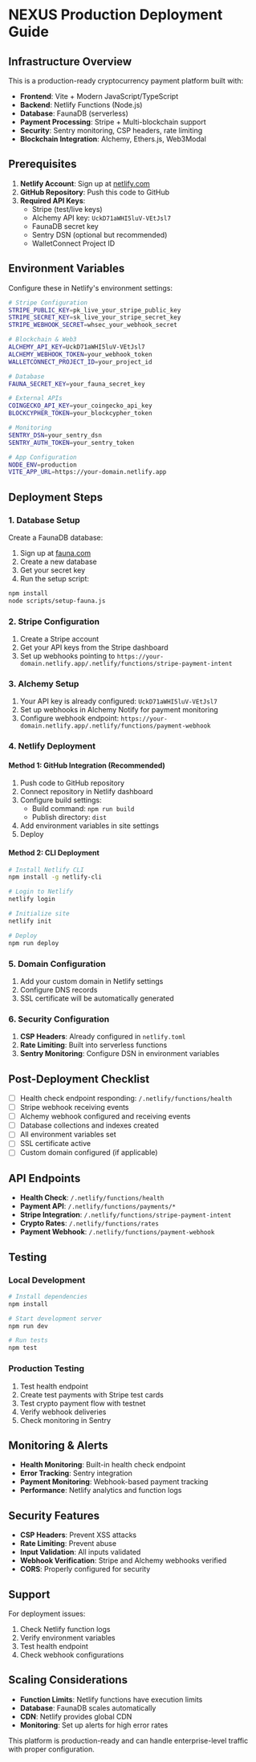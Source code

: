 # NEXUS Production Deployment Guide

## Infrastructure Overview

This is a production-ready cryptocurrency payment platform built with:

- **Frontend**: Vite + Modern JavaScript/TypeScript
- **Backend**: Netlify Functions (Node.js)
- **Database**: FaunaDB (serverless)
- **Payment Processing**: Stripe + Multi-blockchain support
- **Security**: Sentry monitoring, CSP headers, rate limiting
- **Blockchain Integration**: Alchemy, Ethers.js, Web3Modal

## Prerequisites

1. **Netlify Account**: Sign up at [netlify.com](https://netlify.com)
2. **GitHub Repository**: Push this code to GitHub
3. **Required API Keys**:
   - Stripe (test/live keys)
   - Alchemy API key: `UckD71aWHI5luV-VEtJsl7`
   - FaunaDB secret key
   - Sentry DSN (optional but recommended)
   - WalletConnect Project ID

## Environment Variables

Configure these in Netlify's environment settings:

```bash
# Stripe Configuration
STRIPE_PUBLIC_KEY=pk_live_your_stripe_public_key
STRIPE_SECRET_KEY=sk_live_your_stripe_secret_key
STRIPE_WEBHOOK_SECRET=whsec_your_webhook_secret

# Blockchain & Web3
ALCHEMY_API_KEY=UckD71aWHI5luV-VEtJsl7
ALCHEMY_WEBHOOK_TOKEN=your_webhook_token
WALLETCONNECT_PROJECT_ID=your_project_id

# Database
FAUNA_SECRET_KEY=your_fauna_secret_key

# External APIs
COINGECKO_API_KEY=your_coingecko_api_key
BLOCKCYPHER_TOKEN=your_blockcypher_token

# Monitoring
SENTRY_DSN=your_sentry_dsn
SENTRY_AUTH_TOKEN=your_sentry_token

# App Configuration
NODE_ENV=production
VITE_APP_URL=https://your-domain.netlify.app
```

## Deployment Steps

### 1. Database Setup

Create a FaunaDB database:

1. Sign up at [fauna.com](https://fauna.com)
2. Create a new database
3. Get your secret key
4. Run the setup script:

```bash
npm install
node scripts/setup-fauna.js
```

### 2. Stripe Configuration

1. Create a Stripe account
2. Get your API keys from the Stripe dashboard
3. Set up webhooks pointing to `https://your-domain.netlify.app/.netlify/functions/stripe-payment-intent`

### 3. Alchemy Setup

1. Your API key is already configured: `UckD71aWHI5luV-VEtJsl7`
2. Set up webhooks in Alchemy Notify for payment monitoring
3. Configure webhook endpoint: `https://your-domain.netlify.app/.netlify/functions/payment-webhook`

### 4. Netlify Deployment

#### Method 1: GitHub Integration (Recommended)

1. Push code to GitHub repository
2. Connect repository in Netlify dashboard
3. Configure build settings:
   - Build command: `npm run build`
   - Publish directory: `dist`
4. Add environment variables in site settings
5. Deploy

#### Method 2: CLI Deployment

```bash
# Install Netlify CLI
npm install -g netlify-cli

# Login to Netlify
netlify login

# Initialize site
netlify init

# Deploy
npm run deploy
```

### 5. Domain Configuration

1. Add your custom domain in Netlify settings
2. Configure DNS records
3. SSL certificate will be automatically generated

### 6. Security Configuration

1. **CSP Headers**: Already configured in `netlify.toml`
2. **Rate Limiting**: Built into serverless functions
3. **Sentry Monitoring**: Configure DSN in environment variables

## Post-Deployment Checklist

- [ ] Health check endpoint responding: `/.netlify/functions/health`
- [ ] Stripe webhook receiving events
- [ ] Alchemy webhook configured and receiving events
- [ ] Database collections and indexes created
- [ ] All environment variables set
- [ ] SSL certificate active
- [ ] Custom domain configured (if applicable)

## API Endpoints

- **Health Check**: `/.netlify/functions/health`
- **Payment API**: `/.netlify/functions/payments/*`
- **Stripe Integration**: `/.netlify/functions/stripe-payment-intent`
- **Crypto Rates**: `/.netlify/functions/rates`
- **Payment Webhook**: `/.netlify/functions/payment-webhook`

## Testing

### Local Development

```bash
# Install dependencies
npm install

# Start development server
npm run dev

# Run tests
npm test
```

### Production Testing

1. Test health endpoint
2. Create test payments with Stripe test cards
3. Test crypto payment flow with testnet
4. Verify webhook deliveries
5. Check monitoring in Sentry

## Monitoring & Alerts

- **Health Monitoring**: Built-in health check endpoint
- **Error Tracking**: Sentry integration
- **Payment Monitoring**: Webhook-based payment tracking
- **Performance**: Netlify analytics and function logs

## Security Features

- **CSP Headers**: Prevent XSS attacks
- **Rate Limiting**: Prevent abuse
- **Input Validation**: All inputs validated
- **Webhook Verification**: Stripe and Alchemy webhooks verified
- **CORS**: Properly configured for security

## Support

For deployment issues:
1. Check Netlify function logs
2. Verify environment variables
3. Test health endpoint
4. Check webhook configurations

## Scaling Considerations

- **Function Limits**: Netlify functions have execution limits
- **Database**: FaunaDB scales automatically
- **CDN**: Netlify provides global CDN
- **Monitoring**: Set up alerts for high error rates

This platform is production-ready and can handle enterprise-level traffic with proper configuration.